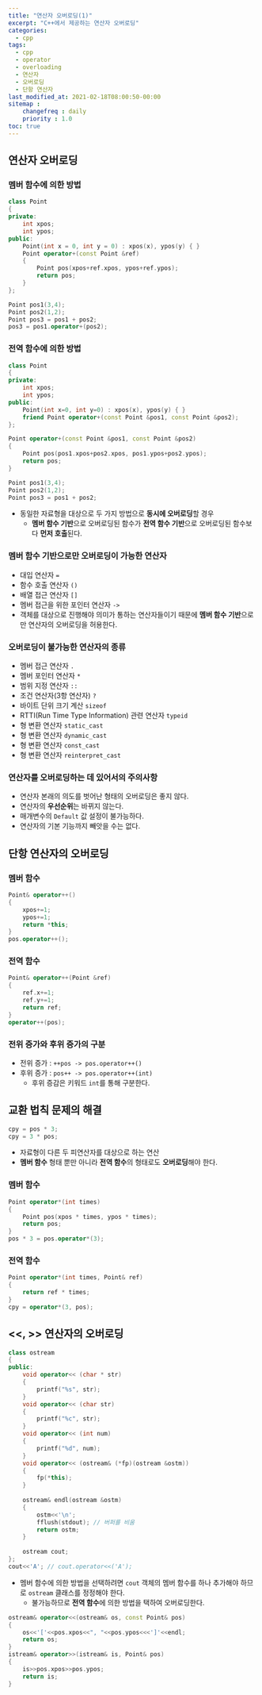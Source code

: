 ```yaml
---
title: "연산자 오버로딩(1)"
excerpt: "C++에서 제공하는 연산자 오버로딩"
categories:
  - cpp
tags:
  - cpp
  - operator
  - overloading
  - 연산자
  - 오버로딩
  - 단항 연산자
last_modified_at: 2021-02-18T08:00:50-00:00
sitemap :
    changefreq : daily
    priority : 1.0
toc: true
---
```


## 연산자 오버로딩
### 멤버 함수에 의한 방법
```cpp
class Point
{
private:
    int xpos;
    int ypos;
public:
    Point(int x = 0, int y = 0) : xpos(x), ypos(y) { }
    Point operator+(const Point &ref)
    {
        Point pos(xpos+ref.xpos, ypos+ref.ypos);
        return pos;
    }
};

Point pos1(3,4);
Point pos2(1,2);
Point pos3 = pos1 + pos2;
pos3 = pos1.operator+(pos2);
```

### 전역 함수에 의한 방법
```cpp
class Point
{
private:
    int xpos;
    int ypos;
public:
    Point(int x=0, int y=0) : xpos(x), ypos(y) { }
    friend Point operator+(const Point &pos1, const Point &pos2);
};

Point operator+(const Point &pos1, const Point &pos2)
{
    Point pos(pos1.xpos+pos2.xpos, pos1.ypos+pos2.ypos);
    return pos;
}

Point pos1(3,4);
Point pos2(1,2);
Point pos3 = pos1 + pos2;
```

- 동일한 자료형을 대상으로 두 가지 방법으로 **동시에 오버로딩**할 경우
  - **멤버 함수 기반**으로 오버로딩된 함수가 **전역 함수 기반**으로 오버로딩된 함수보다 **먼저 호출**된다.

### 멤버 함수 기반으로만 오버로딩이 가능한 연산자
- 대입 연산자 `=`
- 함수 호출 연산자 `()`
- 배열 접근 연산자 `[]`
- 멤버 접근을 위한 포인터 연산자 `->`
- 객체를 대상으로 진행해야 의미가 통하는 연산자들이기 때문에 **멤버 함수 기반**으로만 연산자의 오버로딩을 허용한다.

### 오버로딩이 불가능한 연산자의 종류
- 멤버 접근 연산자 `.`
- 멤버 포인터 연산자 `*`
- 범위 지정 연산자 `::`
- 조건 연산자(3항 연산자) `?`
- 바이트 단위 크기 계산 `sizeof`
- RTTI(Run Time Type Information) 관련 연산자 `typeid`
- 형 변환 연산자 `static_cast`
- 형 변환 연산자 `dynamic_cast`
- 형 변환 연산자 `const_cast`
- 형 변환 연산자 `reinterpret_cast`

### 연산자를 오버로딩하는 데 있어서의 주의사항
- 연산자 본래의 의도를 벗어난 형태의 오버로딩은 좋지 않다.
- 연산자의 **우선순위**는 바뀌지 않는다.
- 매개변수의 `Default` 값 설정이 불가능하다.
- 연산자의 기본 기능까지 빼앗을 수는 없다.

## 단항 연산자의 오버로딩
### 멤버 함수
```cpp
Point& operator++()
{
    xpos+=1;
    ypos+=1;
    return *this;
}
pos.operator++();
```

### 전역 함수
```cpp
Point& operator++(Point &ref)
{
    ref.x+=1;
    ref.y+=1;
    return ref;
}
operator++(pos);
```

### 전위 증가와 후위 증가의 구분
- 전위 증가 : `++pos -> pos.operator++()`
- 후위 증가 : `pos++ -> pos.operator++(int)`
  - 후위 증감은 키워드 `int`를 통해 구분한다.

## 교환 법칙 문제의 해결
```cpp
cpy = pos * 3;
cpy = 3 * pos;
```

- 자료형이 다른 두 피연산자를 대상으로 하는 연산
- **멤버 함수** 형태 뿐만 아니라 **전역 함수**의 형태로도 **오버로딩**해야 한다.

### 멤버 함수
```cpp
Point operator*(int times)
{
    Point pos(xpos * times, ypos * times);
    return pos;
}
pos * 3 = pos.operator*(3);
```

### 전역 함수
```cpp
Point operator*(int times, Point& ref)
{
    return ref * times;
}
cpy = operator*(3, pos);
```

## <<, >> 연산자의 오버로딩
```cpp
class ostream
{
public:
    void operator<< (char * str)
    {
        printf("%s", str);
    }
    void operator<< (char str)
    {
        printf("%c", str);
    }
    void operator<< (int num)
    {
        printf("%d", num);
    }
    void operator<< (ostream& (*fp)(ostream &ostm))
    {
        fp(*this);
    }
    
    ostream& endl(ostream &ostm)
    {
        ostm<<'\n';
        fflush(stdout); // 버퍼를 비움
        return ostm;
    }
    
    ostream cout;
};
cout<<'A'; // cout.operator<<('A');
```

- 멤버 함수에 의한 방법을 선택하려면 `cout` 객체의 멤버 함수를 하나 추가해야 하므로 `ostream` 클래스를 정정해야 한다.
  - 불가능하므로 **전역 함수**에 의한 방법을 택하여 오버로딩한다.

```cpp
ostream& operator<<(ostream& os, const Point& pos)
{
    os<<'['<<pos.xpos<<", "<<pos.ypos<<<']'<<endl;
    return os;
}
istream& operator>>(istream& is, Point& pos)
{
    is>>pos.xpos>>pos.ypos;
    return is;
}
```